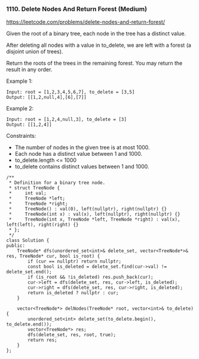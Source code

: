 ### 1110. Delete Nodes And Return Forest (Medium)

https://leetcode.com/problems/delete-nodes-and-return-forest/

Given the root of a binary tree, each node in the tree has a distinct value.

After deleting all nodes with a value in to_delete, we are left with a forest (a disjoint union of trees).

Return the roots of the trees in the remaining forest. You may return the result in any order.

Example 1:

```
Input: root = [1,2,3,4,5,6,7], to_delete = [3,5]
Output: [[1,2,null,4],[6],[7]]
```
Example 2:

```
Input: root = [1,2,4,null,3], to_delete = [3]
Output: [[1,2,4]]
```

Constraints:

- The number of nodes in the given tree is at most 1000.
- Each node has a distinct value between 1 and 1000.
- to_delete.length <= 1000
- to_delete contains distinct values between 1 and 1000.

```
/**
 * Definition for a binary tree node.
 * struct TreeNode {
 *     int val;
 *     TreeNode *left;
 *     TreeNode *right;
 *     TreeNode() : val(0), left(nullptr), right(nullptr) {}
 *     TreeNode(int x) : val(x), left(nullptr), right(nullptr) {}
 *     TreeNode(int x, TreeNode *left, TreeNode *right) : val(x), left(left), right(right) {}
 * };
 */
class Solution {
public:
    TreeNode* dfs(unordered_set<int>& delete_set, vector<TreeNode*>& res, TreeNode* cur, bool is_root) {
        if (cur == nullptr) return nullptr;
        const bool is_deleted = delete_set.find(cur->val) != delete_set.end();
        if (is_root && !is_deleted) res.push_back(cur);
        cur->left = dfs(delete_set, res, cur->left, is_deleted);
        cur->right = dfs(delete_set, res, cur->right, is_deleted);
        return is_deleted ? nullptr : cur;
    }
    
    vector<TreeNode*> delNodes(TreeNode* root, vector<int>& to_delete) {
        unordered_set<int> delete_set(to_delete.begin(), to_delete.end());
        vector<TreeNode*> res;
        dfs(delete_set, res, root, true);
        return res;
    }
};
```
